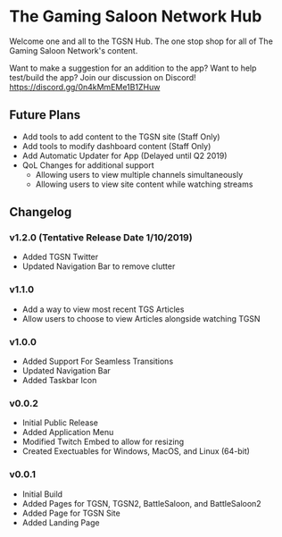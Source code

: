 <h1>The Gaming Saloon Network Hub</h1>
<p>Welcome one and all to the TGSN Hub. The one stop shop for all of The Gaming Saloon Network's content.</p>
<p></p>
<p>Want to make a suggestion for an addition to the app? Want to help test/build the app? Join our discussion on Discord! <a href="https://discord.gg/0n4kMmEMe1B1ZHuw">https://discord.gg/0n4kMmEMe1B1ZHuw</a></p>

<h2>Future Plans</h2>
<ul>
	<li>Add tools to add content to the TGSN site (Staff Only)</li>
	<li>Add tools to modify dashboard content (Staff Only)</li>
	<li>Add Automatic Updater for App (Delayed until Q2 2019)</li>
	<li>QoL Changes for additional support
		<ul>
			<li>Allowing users to view multiple channels simultaneously</li>
			<li>Allowing users to view site content while watching streams</li>
		</ul>
	</li>
</ul>

<h2>Changelog</h2>
<h3>v1.2.0 (Tentative Release Date 1/10/2019)</h3>
<ul>
	<li>Added TGSN Twitter</li>
	<li>Updated Navigation Bar to remove clutter</li>
</ul>
<h3>v1.1.0</h3>
<ul>
	<li>Add a way to view most recent TGS Articles</li>
	<li>Allow users to choose to view Articles alongside watching TGSN</li>
</ul>
<h3>v1.0.0</h3>
<ul>
	<li>Added Support For Seamless Transitions</li>
	<li>Updated Navigation Bar</li>
	<li>Added Taskbar Icon</li>
</ul>
<h3>v0.0.2</h3>
<ul>
	<li>Initial Public Release</li>
	<li>Added Application Menu</li>
	<li>Modified Twitch Embed to allow for resizing</li>
	<li>Created Exectuables for Windows, MacOS, and Linux (64-bit)</li>
</ul>
<h3>v0.0.1</h3>
<ul>
	<li>Initial Build</li>
	<li>Added Pages for TGSN, TGSN2, BattleSaloon, and BattleSaloon2</li>
	<li>Added Page for TGSN Site</li>
	<li>Added Landing Page</li>
</ul>
